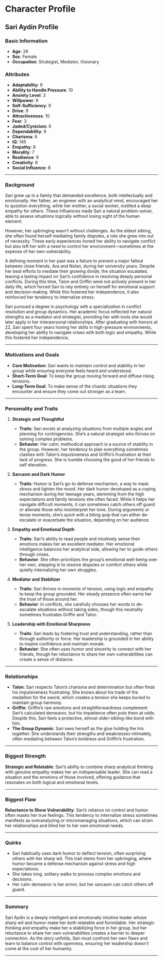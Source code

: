 # **Character Profile**

## **Sari Aydin Profile**

### **Basic Information**

- **Age**: 26
- **Sex**: Female
- **Occupation**: Strategist, Mediator, Visionary

### **Attributes**

- **Adaptability**: 9
- **Ability to Handle Pressure**: 10
- **Anxiety Level**: 3
- **Willpower**: 9
- **Self-Sufficiency**: 9
- **Drive**: 9
- **Attractiveness**: 10
- **Fear**: 3
- **Jaded/Cynicism**: 6
- **Dependability**: 9
- **Charisma**: 8
- **IQ**: 145
- **Empathy**: 8
- **Morality**: 7
- **Resilience**: 9
- **Creativity**: 8
- **Social Influence**: 8

---

### **Background**

Sari grew up in a family that demanded excellence, both intellectually and emotionally. Her father, an engineer with an analytical mind, encouraged her to question everything, while her mother, a social worker, instilled a deep empathy for others. These influences made Sari a natural problem-solver, able to assess situations logically without losing sight of the human element.

However, her upbringing wasn’t without challenges. As the eldest sibling, she often found herself mediating family disputes, a role she grew into out of necessity. These early experiences honed her ability to navigate conflict but also left her with a need to control her environment—sometimes at the expense of her own vulnerability.

A defining moment in her past was a failure to prevent a major fallout between close friends, Ava and Nolan, during her university years. Despite her best efforts to mediate their growing divide, the situation escalated, leaving a lasting impact on Sari’s confidence in resolving deeply personal conflicts. During this time, Talon and Griffin were not actively present in her daily life, which forced Sari to rely entirely on herself for emotional support and decision-making. While this fostered her independence, it also reinforced her tendency to internalize stress.

Sari pursued a degree in psychology with a specialization in conflict resolution and group dynamics. Her academic focus reflected her natural strengths as a mediator and strategist, providing her with tools she would later apply in her interpersonal relationships. After graduating with honors at 22, Sari spent four years honing her skills in high-pressure environments, developing her ability to navigate crises with both logic and empathy. While this fostered her independence,

---

### **Motivations and Goals**

- **Core Motivation**: Sari wants to maintain control and stability in her group while ensuring everyone feels heard and understood.
- **Short-Term Goal**: To keep the group moving forward and diffuse rising tensions.
- **Long-Term Goal**: To make sense of the chaotic situations they encounter and ensure they come out stronger as a team.

---

### **Personality and Traits**

1. **Strategic and Thoughtful**

   - **Traits**: Sari excels at analyzing situations from multiple angles and planning for contingencies. She’s a natural strategist who thrives on solving complex problems.
   - **Behavior**: Her calm, methodical approach is a source of stability in the group. However, her tendency to plan everything sometimes clashes with Talon’s impulsiveness and Griffin’s frustration at their lack of progress. She is humble choosing the good of her friends to self elevation.

2. **Sarcasm and Dark Humor**

   - **Traits**: Humor is Sari’s go-to defense mechanism, a way to mask stress and lighten the mood. Her dark humor developed as a coping mechanism during her teenage years, stemming from the high expectations and family tensions she often faced. While it helps her navigate difficult moments, it can sometimes catch others off guard or alienate those who misinterpret her tone. During arguments or tense moments, she’s quick with a biting quip that can either de-escalate or exacerbate the situation, depending on her audience.

3. **Empathy and Emotional Depth**

   - **Traits**: Sari’s ability to read people and intuitively sense their emotions makes her an excellent mediator. Her emotional intelligence balances her analytical side, allowing her to guide others through crises.
   - **Behavior**: She often prioritizes the group’s emotional well-being over her own, stepping in to resolve disputes or comfort others while quietly internalizing her own struggles.

4. **Mediator and Stabilizer**

   - **Traits**: Sari thrives in moments of tension, using logic and empathy to keep the group grounded. Her steady presence often earns her the trust of those around her.
   - **Behavior**: In conflicts, she carefully chooses her words to de-escalate situations without taking sides, though this neutrality sometimes frustrates Griffin and Talon.

5. **Leadership with Emotional Sharpness**

   - **Traits**: Sari leads by fostering trust and understanding, rather than through authority or force. Her leadership is grounded in her ability to inspire confidence and maintain morale.
   - **Behavior**: She often uses humor and sincerity to connect with her friends, though her reluctance to share her own vulnerabilities can create a sense of distance.

---

### **Relationships**

- **Talon**: Sari respects Talon’s charisma and determination but often finds his impulsiveness frustrating. She knows about his trade of the medallion for the sword, which creates a tension she keeps buried to maintain group harmony.
- **Griffin**: Griffin’s raw emotions and straightforwardness complement Sari’s calculated demeanor, but his impatience often puts them at odds. Despite this, Sari feels a protective, almost older-sibling-like bond with him.
- **The Group Dynamic**: Sari sees herself as the glue holding the trio together. She understands their strengths and weaknesses intimately, often mediating between Talon’s boldness and Griffin’s frustration.

---

### **Biggest Strength**

**Strategic and Relatable**: Sari’s ability to combine sharp analytical thinking with genuine empathy makes her an indispensable leader. She can read a situation and the emotions of those involved, offering guidance that resonates on both logical and emotional levels.

---

### **Biggest Flaw**

**Reluctance to Show Vulnerability**: Sari’s reliance on control and humor often masks her true feelings. This tendency to internalize stress sometimes manifests as overanalyzing or micromanaging situations, which can strain her relationships and blind her to her own emotional needs.

---

### **Quirks**

- Sari habitually uses dark humor to deflect tension, often surprising others with her sharp wit. This trait stems from her upbringing, where humor became a defense mechanism against stress and high expectations.
- She takes long, solitary walks to process complex emotions and decisions.
- Her calm demeanor is her armor, but her sarcasm can catch others off guard.

---

### **Summary**

Sari Aydin is a deeply intelligent and emotionally intuitive leader whose sharp wit and humor make her both relatable and formidable. Her strategic thinking and empathy make her a stabilizing force in her group, but her reluctance to share her own vulnerabilities creates a barrier to deeper connection. As the story unfolds, Sari must confront her own flaws and learn to balance control with openness, ensuring her leadership doesn’t come at the cost of her humanity.

---
